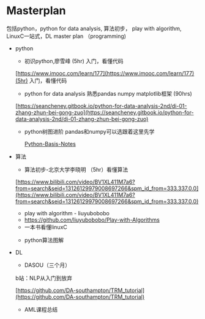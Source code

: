 # Masterplan
包括python，python for data analysis, 算法初步， play with algorithm, LinuxC一站式，DL
master plan （programming)

- python
    - 初识python,廖雪峰 (5hr) 入门，看懂代码
    
    [https://www.imooc.com/learn/177](https://www.imooc.com/learn/177)(5hr) 入门，看懂代码
    
    - python for data analysis 熟悉pandas numpy matplotlib框架 (90hrs)
        
        []()
        
    
     [https://seancheney.gitbook.io/python-for-data-analysis-2nd/di-01-zhang-zhun-bei-gong-zuo](https://seancheney.gitbook.io/python-for-data-analysis-2nd/di-01-zhang-zhun-bei-gong-zuo)
    
    - python树图进阶 pandas和numpy可以选跟着这里先学
        
        [Python-Basis-Notes](https://github.com/zhiyu1998/Python-Basis-Notes)
        
- 算法
    - 算法初步-北京大学李晓明 （5hr）看懂算法
    
    [https://www.bilibili.com/video/BV1XL411M7a6?from=search&seid=13126129979008697266&spm_id_from=333.337.0.0](https://www.bilibili.com/video/BV1XL411M7a6?from=search&seid=13126129979008697266&spm_id_from=333.337.0.0)
    
    - play with algorithm - liuyubobobo
    - https://github.com/liuyubobobo/Play-with-Algorithms
    - 一本书看懂linuxC
    
    []()
    
    - python算法图解
    
    []()
    
- DL
    - DASOU（三个月）
    
    b站：NLP从入门到放弃
    
    [https://github.com/DA-southampton/TRM_tutorial](https://github.com/DA-southampton/TRM_tutorial)
    
    - AML课程总结
